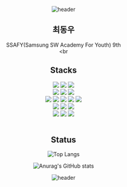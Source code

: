<div align="center">

![header](https://capsule-render.vercel.app/api?type=waving&color=5293e9&text=Hello%20World!&height=300&animation=twinkling&fontColor=FFFFFF&desc=woodong27's%20Github%20profile&descAlign=60&descAlignY=65)

## 최동우

SSAFY(Samsung SW Academy For Youth) 9th
<br>
<br

## Stacks

<img src="https://img.shields.io/badge/Python-3771a2?style=for-the-badge&logoColor=white&logo=PYTHON"/>
<img src="https://img.shields.io/badge/Django-092e20?style=for-the-badge&logoColor=white&logo=DJANGO"/>
<img src="https://img.shields.io/badge/fastapi-009688?style=for-the-badge&logoColor=white&logo=fastapi"/>
<br>
<img src="https://img.shields.io/badge/Java-ec2025?style=for-the-badge&logoColor=white&logo=openjdk"/>
<img src="https://img.shields.io/badge/Spring-6DB33F?style=for-the-badge&logoColor=white&logo=Spring"/>
<img src="https://img.shields.io/badge/springboot-6DB33F?style=for-the-badge&logoColor=white&logo=springboot"/>
<br>
<img src="https://img.shields.io/badge/html5-E34F26?style=for-the-badge&logoColor=white&logo=html5"/>
<img src="https://img.shields.io/badge/css3-1572b6?style=for-the-badge&logoColor=white&logo=css3"/>
<img src="https://img.shields.io/badge/JavaScript-f7df1e?style=for-the-badge&logoColor=white&logo=JAVASCRIPT"/>
<img src="https://img.shields.io/badge/Vue.js-41b883?style=for-the-badge&logoColor=white&logo=VUE.JS"/>
<img src="https://img.shields.io/badge/React-61DAFB?style=for-the-badge&logoColor=white&logo=REACT"/>
<br>
<img src="https://img.shields.io/badge/sqlite-003B57?style=for-the-badge&logoColor=white&logo=sqlite"/>
<img src="https://img.shields.io/badge/mysql-4479A1?style=for-the-badge&logoColor=white&logo=mysql"/>
<img src="https://img.shields.io/badge/mongodb-47a248?style=for-the-badge&logoColor=white&logo=mongodb"/>
<br>
<img src="https://img.shields.io/badge/C++-00599C?style=for-the-badge&logoColor=white&logo=cplusplus"/>
<img src="https://img.shields.io/badge/arduino-00979D?style=for-the-badge&logoColor=white&logo=arduino"/>
<img src="https://img.shields.io/badge/raspberrypi-A22846?style=for-the-badge&logoColor=white&logo=raspberrypi"/>

<br>
<br>

## Status

![Top Langs](https://github-readme-stats.vercel.app/api/top-langs/?username=woodong27&layout=compact)

![Anurag's GitHub stats](https://github-readme-stats.vercel.app/api?username=woodong27&show_icons=true)

![header](https://capsule-render.vercel.app/api?type=waving&color=5293e9&section=footer)
</div>
